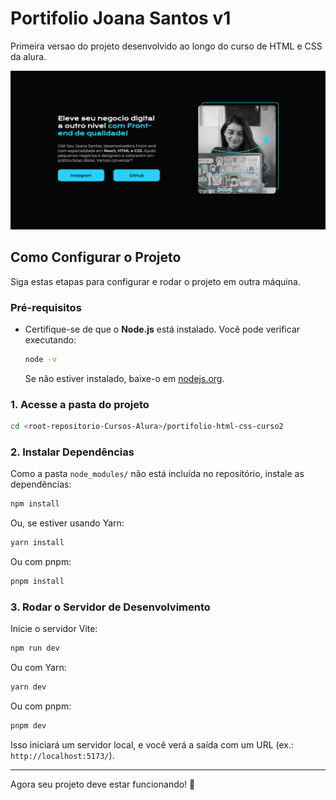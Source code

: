 # Portifolio Joana Santos v1

Primeira versao do projeto desenvolvido ao longo do curso de HTML e CSS da alura.

![Imagem do Projeto](portifolio-html-css-curso2/public/portifolio-html-css-curso2.png "Joana Santos")

## Como Configurar o Projeto

Siga estas etapas para configurar e rodar o projeto em outra máquina.

### Pré-requisitos
- Certifique-se de que o **Node.js** está instalado. Você pode verificar executando:
  ```sh
  node -v
  ```
  Se não estiver instalado, baixe-o em [nodejs.org](https://nodejs.org/).

### 1. Acesse a pasta do projeto
```sh
cd <root-repositorio-Cursos-Alura>/portifolio-html-css-curso2
```

### 2. Instalar Dependências
Como a pasta `node_modules/` não está incluída no repositório, instale as dependências:
```sh
npm install
```
Ou, se estiver usando Yarn:
```sh
yarn install
```
Ou com pnpm:
```sh
pnpm install
```

### 3. Rodar o Servidor de Desenvolvimento
Inicie o servidor Vite:
```sh
npm run dev
```
Ou com Yarn:
```sh
yarn dev
```
Ou com pnpm:
```sh
pnpm dev
```

Isso iniciará um servidor local, e você verá a saída com um URL (ex.: `http://localhost:5173/`).

---

Agora seu projeto deve estar funcionando! 🚀
